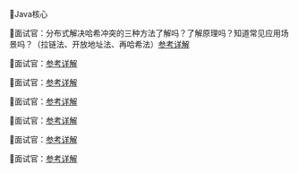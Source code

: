 👯Java核心

📝面试官：分布式解决哈希冲突的三种方法了解吗？了解原理吗？知道常见应用场景吗？（拉链法、开放地址法、再哈希法）[参考详解]()

📝面试官：[参考详解]()

📝面试官：[参考详解]()

📝面试官：[参考详解]()

📝面试官：[参考详解]()

📝面试官：[参考详解]()

📝面试官：[参考详解]()

